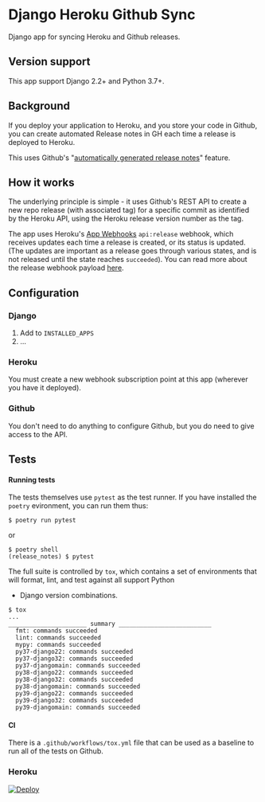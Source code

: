 # Django Heroku Github Sync

Django app for syncing Heroku and Github releases.

## Version support

This app support Django 2.2+ and Python 3.7+.

## Background

If you deploy your application to Heroku, and you store your code in
Github, you can create automated Release notes in GH each time a release
is deployed to Heroku.

This uses Github's "[automatically generated release
notes](https://docs.github.com/en/repositories/releasing-projects-on-github/automatically-generated-release-notes)"
feature.

## How it works

The underlying principle is simple - it uses Github's REST API to create
a new repo release (with associated tag) for a specific commit as
identified by the Heroku API, using the Heroku release version number as
the tag.

The app uses Heroku's [App
Webhooks](https://devcenter.heroku.com/articles/app-webhooks)
`api:release` webhook, which receives updates each time a release is
created, or its status is updated. (The updates are important as a
release goes through various states, and is not released until the state
reaches `succeeded`). You can read more about the release webhook
payload
[here](https://devcenter.heroku.com/articles/app-webhooks#subscribing-to-webhooks-via-the-heroku-cli).

## Configuration

### Django

1. Add to `INSTALLED_APPS`
2. ...

### Heroku

You must create a new webhook subscription point at this app (wherever
you have it deployed).

### Github

You don't need to do anything to configure Github, but you do need to
give access to the API.

## Tests

#### Running tests

The tests themselves use `pytest` as the test runner. If you have
installed the `poetry` evironment, you can run them thus:

```
$ poetry run pytest
```

or

```
$ poetry shell
(release_notes) $ pytest
```

The full suite is controlled by `tox`, which contains a set of
environments that will format, lint, and test against all support Python
+ Django version combinations.

```
$ tox
...
______________________ summary __________________________
  fmt: commands succeeded
  lint: commands succeeded
  mypy: commands succeeded
  py37-django22: commands succeeded
  py37-django32: commands succeeded
  py37-djangomain: commands succeeded
  py38-django22: commands succeeded
  py38-django32: commands succeeded
  py38-djangomain: commands succeeded
  py39-django22: commands succeeded
  py39-django32: commands succeeded
  py39-djangomain: commands succeeded
```

#### CI

There is a `.github/workflows/tox.yml` file that can be used as a
baseline to run all of the tests on Github.


### Heroku

[![Deploy](https://www.herokucdn.com/deploy/button.svg)](https://heroku.com/deploy)
